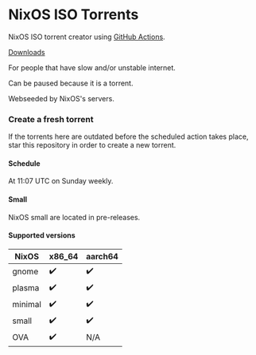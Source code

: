 # NixOS ISO Torrents

NixOS ISO torrent creator using [GitHub Actions](https://github.com/features/actions).

[Downloads](https://github.com/AnimMouse/NixOS-ISO-Torrents/releases)

For people that have slow and/or unstable internet.

Can be paused because it is a torrent.

Webseeded by NixOS's servers.

### Create a fresh torrent

If the torrents here are outdated before the scheduled action takes place, star this repository in order to create a new torrent.

#### Schedule

At 11:07 UTC on Sunday weekly.

#### Small

NixOS small are located in pre-releases.

#### Supported versions

| NixOS   | x86_64 | aarch64 |
|---------|--------|---------|
| gnome   | ✔️     | ✔️      |
| plasma  | ✔️     | ✔️      |
| minimal | ✔️     | ✔️      |
| small   | ✔️     | ✔️      |
| OVA     | ✔️     | N/A     |